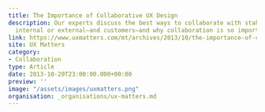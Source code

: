 ```yaml
---
title: The Importance of Collaborative UX Design
description: Our experts discuss the best ways to collaborate with stakeholders—whether
  internal or external—and customers—and why collaboration is so important.
link: https://www.uxmatters.com/mt/archives/2013/10/the-importance-of-collaborative-ux-design.php
site: UX Matters
category:
- Collaboration
type: Article
date: 2013-10-20T23:00:00.000+00:00
preview: ''
image: "/assets/images/uxmatters.png"
organisation: _organisations/ux-matters.md
---
```

